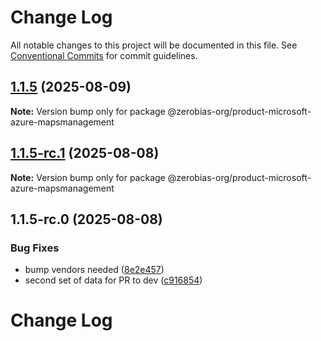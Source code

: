 # Change Log

All notable changes to this project will be documented in this file.
See [Conventional Commits](https://conventionalcommits.org) for commit guidelines.

## [1.1.5](https://github.com/zerobias-org/product/compare/@zerobias-org/product-microsoft-azure-mapsmanagement@1.1.5-rc.1...@zerobias-org/product-microsoft-azure-mapsmanagement@1.1.5) (2025-08-09)

**Note:** Version bump only for package @zerobias-org/product-microsoft-azure-mapsmanagement





## [1.1.5-rc.1](https://github.com/zerobias-org/product/compare/@zerobias-org/product-microsoft-azure-mapsmanagement@1.1.5-rc.0...@zerobias-org/product-microsoft-azure-mapsmanagement@1.1.5-rc.1) (2025-08-08)

**Note:** Version bump only for package @zerobias-org/product-microsoft-azure-mapsmanagement





## 1.1.5-rc.0 (2025-08-08)


### Bug Fixes

* bump vendors needed ([8e2e457](https://github.com/zerobias-org/product/commit/8e2e457e0b5d7141a05e8f2c178bc2854f2b7178))
* second set of data for PR to dev ([c916854](https://github.com/zerobias-org/product/commit/c916854bcf229b1c2042ffdea18472d66a061aaf))





# Change Log
